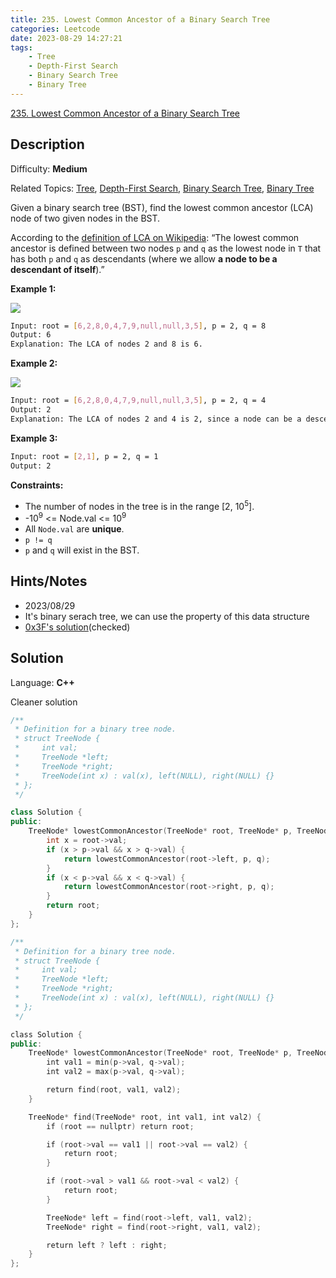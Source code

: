```yaml
---
title: 235. Lowest Common Ancestor of a Binary Search Tree
categories: Leetcode
date: 2023-08-29 14:27:21
tags:
    - Tree
    - Depth-First Search
    - Binary Search Tree
    - Binary Tree
---
```


[235\. Lowest Common Ancestor of a Binary Search Tree](https://leetcode.com/problems/lowest-common-ancestor-of-a-binary-search-tree/)

## Description

Difficulty: **Medium**

Related Topics: [Tree](https://leetcode.com/tag/https://leetcode.com/tag/tree//), [Depth-First Search](https://leetcode.com/tag/https://leetcode.com/tag/depth-first-search//), [Binary Search Tree](https://leetcode.com/tag/https://leetcode.com/tag/binary-search-tree//), [Binary Tree](https://leetcode.com/tag/https://leetcode.com/tag/binary-tree//)

Given a binary search tree (BST), find the lowest common ancestor (LCA) node of two given nodes in the BST.

According to the [definition of LCA on Wikipedia](https://en.wikipedia.org/wiki/Lowest_common_ancestor): “The lowest common ancestor is defined between two nodes `p` and `q` as the lowest node in `T` that has both `p` and `q` as descendants (where we allow **a node to be a descendant of itself**).”

**Example 1:**

![](https://assets.leetcode.com/uploads/2018/12/14/binarysearchtree_improved.png)

```bash
Input: root = [6,2,8,0,4,7,9,null,null,3,5], p = 2, q = 8
Output: 6
Explanation: The LCA of nodes 2 and 8 is 6.
```

**Example 2:**

![](https://assets.leetcode.com/uploads/2018/12/14/binarysearchtree_improved.png)

```bash
Input: root = [6,2,8,0,4,7,9,null,null,3,5], p = 2, q = 4
Output: 2
Explanation: The LCA of nodes 2 and 4 is 2, since a node can be a descendant of itself according to the LCA definition.
```

**Example 3:**

```bash
Input: root = [2,1], p = 2, q = 1
Output: 2
```

**Constraints:**

* The number of nodes in the tree is in the range [2, 10<sup>5</sup>].
* -10<sup>9</sup> <= Node.val <= 10<sup>9</sup>
* All `Node.val` are **unique**.
* `p != q`
* `p` and `q` will exist in the BST.

## Hints/Notes

* 2023/08/29
* It's binary serach tree, we can use the property of this data structure
* [0x3F's solution](https://leetcode.cn/problems/lowest-common-ancestor-of-a-binary-search-tree/solutions/2023873/zui-jin-gong-gong-zu-xian-yi-ge-shi-pin-8h2zc/)(checked)

## Solution

Language: **C++**

Cleaner solution

```C++
/**
 * Definition for a binary tree node.
 * struct TreeNode {
 *     int val;
 *     TreeNode *left;
 *     TreeNode *right;
 *     TreeNode(int x) : val(x), left(NULL), right(NULL) {}
 * };
 */

class Solution {
public:
    TreeNode* lowestCommonAncestor(TreeNode* root, TreeNode* p, TreeNode* q) {
        int x = root->val;
        if (x > p->val && x > q->val) {
            return lowestCommonAncestor(root->left, p, q);
        }
        if (x < p->val && x < q->val) {
            return lowestCommonAncestor(root->right, p, q);
        }
        return root;
    }
};
```

```C++
/**
 * Definition for a binary tree node.
 * struct TreeNode {
 *     int val;
 *     TreeNode *left;
 *     TreeNode *right;
 *     TreeNode(int x) : val(x), left(NULL), right(NULL) {}
 * };
 */

class Solution {
public:
    TreeNode* lowestCommonAncestor(TreeNode* root, TreeNode* p, TreeNode* q) {
        int val1 = min(p->val, q->val);
        int val2 = max(p->val, q->val);

        return find(root, val1, val2);
    }

    TreeNode* find(TreeNode* root, int val1, int val2) {
        if (root == nullptr) return root;

        if (root->val == val1 || root->val == val2) {
            return root;
        }

        if (root->val > val1 && root->val < val2) {
            return root;
        }

        TreeNode* left = find(root->left, val1, val2);
        TreeNode* right = find(root->right, val1, val2);

        return left ? left : right;
    }
};
```
